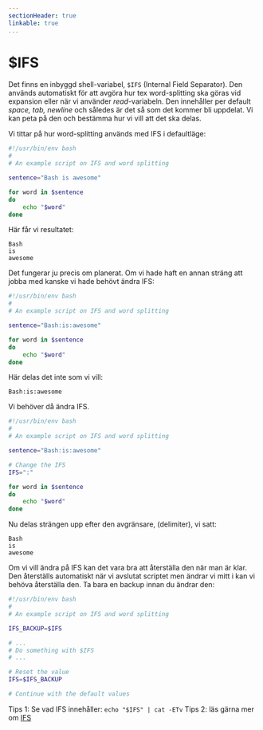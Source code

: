 ```yaml
---
sectionHeader: true
linkable: true
...
```


$IFS
=======================

Det finns en inbyggd shell-variabel, `$IFS` (Internal Field Separator). Den används automatiskt för att avgöra hur tex word-splitting ska göras vid expansion eller när vi använder *read*-variabeln. Den innehåller per default *space, tab, newline* och således är det så som det kommer bli uppdelat. Vi kan peta på den och bestämma hur vi vill att det ska delas.

Vi tittar på hur word-splitting används med IFS i defaultläge:

```bash
#!/usr/bin/env bash
#
# An example script on IFS and word splitting

sentence="Bash is awesome"

for word in $sentence
do
    echo "$word"
done
```

Här får vi resultatet:
```
Bash
is
awesome
```

Det fungerar ju precis om planerat. Om vi hade haft en annan sträng att jobba med kanske vi hade behövt ändra IFS:

```bash
#!/usr/bin/env bash
#
# An example script on IFS and word splitting

sentence="Bash:is:awesome"

for word in $sentence
do
    echo "$word"
done
```

Här delas det inte som vi vill:
```
Bash:is:awesome
```
Vi behöver då ändra IFS.

```bash
#!/usr/bin/env bash
#
# An example script on IFS and word splitting

sentence="Bash:is:awesome"

# Change the IFS
IFS=":"

for word in $sentence
do
    echo "$word"
done
```

Nu delas strängen upp efter den avgränsare, (delimiter), vi satt:
```
Bash
is
awesome
```

Om vi vill ändra på IFS kan det vara bra att återställa den när man är klar. Den återställs automatiskt när vi avslutat scriptet men ändrar vi mitt i kan vi behöva återställa den. Ta bara en backup innan du ändrar den:

```bash
#!/usr/bin/env bash
#
# An example script on IFS and word splitting

IFS_BACKUP=$IFS

# ...
# Do something with $IFS
# ...

# Reset the value
IFS=$IFS_BACKUP

# Continue with the default values
```

Tips 1: Se vad IFS innehåller: `echo "$IFS" | cat -ETv`
Tips 2: läs gärna mer om [IFS](https://bash.cyberciti.biz/guide/$IFS)
